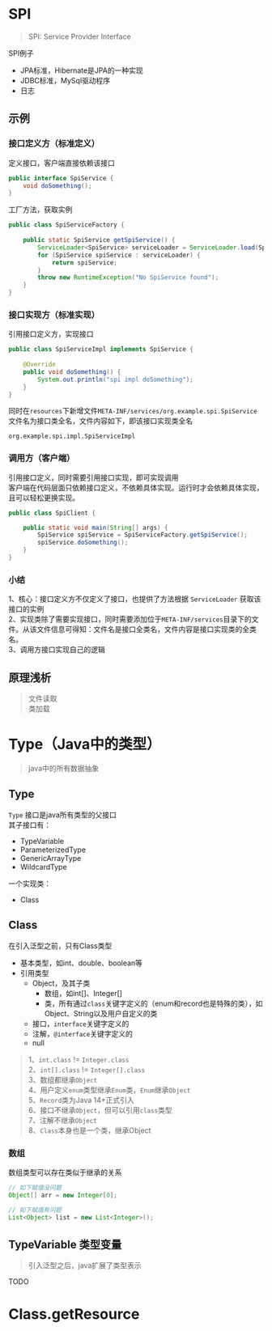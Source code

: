 # SPI
> SPI: Service Provider Interface

SPI例子
- JPA标准，Hibernate是JPA的一种实现
- JDBC标准，MySql驱动程序
- 日志

## 示例
### 接口定义方（标准定义）
定义接口，客户端直接依赖该接口
```java
public interface SpiService {
    void doSomething();
}
```

工厂方法，获取实例
```java
public class SpiServiceFactory {
    
    public static SpiService getSpiService() {
        ServiceLoader<SpiService> serviceLoader = ServiceLoader.load(SpiService.class);
        for (SpiService spiService : serviceLoader) {
            return spiService;
        }
        throw new RuntimeException("No SpiService found");
    }
}
```

### 接口实现方（标准实现）
引用接口定义方，实现接口
```java
public class SpiServiceImpl implements SpiService {
    
    @Override
    public void doSomething() {
        System.out.println("spi impl doSomething");
    }
}
```

同时在`resources`下新增文件`META-INF/services/org.example.spi.SpiService` 文件名为接口类全名，文件内容如下，即该接口实现类全名
```text
org.example.spi.impl.SpiServiceImpl
```

### 调用方（客户端）
引用接口定义，同时需要引用接口实现，即可实现调用 <br>
客户端在代码层面只依赖接口定义，不依赖具体实现。运行时才会依赖具体实现，且可以轻松更换实现。
```java
public class SpiClient {

    public static void main(String[] args) {
        SpiService spiService = SpiServiceFactory.getSpiService();
        spiService.doSomething();
    }
}
```

### 小结
1、核心：接口定义方不仅定义了接口，也提供了方法根据 `ServiceLoader` 获取该接口的实例 <br>
2、实现类除了需要实现接口，同时需要添加位于`META-INF/services`目录下的文件。从该文件信息可得知：文件名是接口全类名，文件内容是接口实现类的全类名。 <br>
3、调用方接口实现自己的逻辑


## 原理浅析
> 文件读取 <br>
> 类加载



# Type（Java中的类型）
> java中的所有数据抽象

## Type
`Type` 接口是java所有类型的父接口 <br>
其子接口有：
- TypeVariable<D>
- ParameterizedType
- GenericArrayType
- WildcardType

一个实现类：
- Class

## Class
在引入泛型之前，只有Class类型
- 基本类型，如int、double、boolean等
- 引用类型
  - Object，及其子类
    - 数组，如int[]、Integer[]
    - 类，所有通过`class`关键字定义的（enum和record也是特殊的类），如Object、String以及用户自定义的类
  - 接口，`interface`关键字定义的
  - 注解，`@interface`关键字定义的
  - null

> 1、`int.class` != `Integer.class` <br>
> 2、`int[].class` != `Integer[].class` <br>
> 3、数组都继承`Object` <br>
> 4、用户定义`enum`类型继承`Enum`类，`Enum`继承`Object` <br>
> 5、`Record`类为Java 14+正式引入 <br>
> 6、接口不继承`Object`，但可以引用`class`类型 <br>
> 7、注解不继承`Object` <br>
> 8、`Class`本身也是一个类，继承Object <br>

### 数组
数组类型可以存在类似于继承的关系
```java
// 如下赋值没问题
Object[] arr = new Integer[0];

// 如下赋值有问题
List<Object> list = new List<Integer>();
```

## TypeVariable 类型变量
> 引入泛型之后，java扩展了类型表示

TODO


# Class.getResource